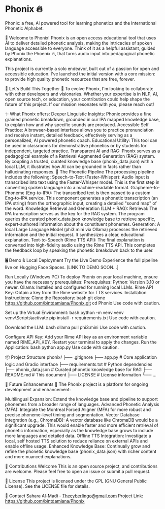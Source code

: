 # Phonix 🔥
Phonix: a free, AI powered tool for learning phonetics and the International Phonetic Alphabet.

👋 Welcome to Phonix!
Phonix is an open access educational tool that uses AI to deliver detailed phonetic analysis, making the intricacies of spoken language accessible to everyone.  Think of it as a helpful assistant, guided by Phonix the Phoenix 🔥, that turns audio input into pedagogical phonetic explanations.

This project is currently a solo endeavor, built out of a passion for open and accessible education. I've launched the initial version with a core mission: to provide high quality phonetic resources that are free, forever.

🤝 Let's Build This Together 🤝 
To evolve Phonix, I'm looking to collaborate with other developers and visionaries. Whether your expertise is in NLP, AI, open source tech, or education, your contribution could help shape the future of this project. If our mission resonates with you, please reach out!

✨ What Phonix offers:
Deeper Linguistic Insights: Phonix provides a fine grained phonetic breakdown, grounded in our IPA mapped knowledge base, to explain how and why specific sounds are produced.
Accessible Self Practice: A browser-based interface allows you to practice pronunciation and receive instant, detailed feedback, effectively serving as a personalized, AI powered phonetic coach.
Educational Utility: This tool can be used in classrooms for demonstrative phonetics or by students for independent, targeted practice.
Transparent AI and RAG: Phonix serves as a pedagogical example of a Retrieval Augmented Generation (RAG) system. By coupling a trusted, curated knowledge base (phonix_data.json) with a local LLM, it illustrates how AI can be grounded in facts rather than hallucinating responses.
🧠 The Phonetic Pipeline
The processing pipeline includes the following:
Speech-to-Text (Faster-Whisper): Audio input is transcribed into text using the Faster-Whisper model. This is the first step in converting spoken language into a machine-readable format.
Grapheme-to-Phoneme (Eng-to-IPA): The transcribed text is then passed to a custom Eng-to-IPA service. This component generates a phonetic transcription (an IPA string) from the orthographic input, creating a detailed "sound map" of the word.
Knowledge Retrieval and Generation (LLM + RAG):
Retrieval: The IPA transcription serves as the key for the RAG system. The program queries the curated phonix_data.json knowledge base to retrieve specific, expert-authored information about the constituent phonemes.
Generation: A local Large Language Model (phi3:mini via Ollama) processes the retrieved information and the initial request. It synthesizes a clear, educational explanation.
Text-to-Speech (Rime TTS API): The final explanation is converted into high-fidelity audio using the Rime TTS API. This completes the feedback loop by speaking the phonetic breakdown back to the user.

🖥️ Demo & Local Deployment
Try the Live Demo
Experience the full pipeline live on Hugging Face Spaces.
[LINK TO DEMO SOON...]

Run Locally (Windows PC)
To deploy Phonix on your local machine, ensure you have the necessary prerequisites:
Prerequisites:
Python: Version 3.10 or newer.
Ollama: Installed and configured for running local LLMs.
Rime API Key: Obtain a key from the Rime website for TTS services.
Installation Instructions:
Clone the Repository:
bash
git clone https://github.com/bintdamiana/Phonix.git
cd Phonix
Use code with caution.

Set up the Virtual Environment:
bash
python -m venv venv
venv\Scripts\activate
pip install -r requirements.txt
Use code with caution.

Download the LLM:
bash
ollama pull phi3:mini
Use code with caution.

Configure API Key:
Add your Rime API key as an environment variable named RIME_API_KEY.
Restart your terminal to apply the changes.
Run the Application:
bash
python app.py
Use code with caution.

📦 Project Structure
phonix/
├── .gitignore
├── app.py                      # Core application logic and Gradio interface
├── requirements.txt            # Python dependencies
├── phonix_data.json            # Curated phonetic knowledge base for RAG
├── README.md                   # This document
├── LICENSE                     # License information
└── ...

🔸 Future Enhancements 🔸
The Phonix project is a platform for ongoing development and enhancement:

Multilingual Expansion: Extend the knowledge base and pipeline to support phonemes from a broader range of languages.
Advanced Phonetic Analysis (MFA): Integrate the Montreal Forced Aligner (MFA) for more robust and precise phoneme-level timing and segmentation.
Vector Database Integration (e.g., ChromaDB): A vector database like ChromaDB would be a significant upgrade. This would enable faster and more efficient retrieval of phonetic information, especially as the knowledge base grows to include more languages and detailed data.
Offline TTS Integration: Investigate a local, self hosted TTS solution to reduce reliance on external APIs and enable offline usage.
Enhanced Knowledge Base: Continually grow and refine the phonetic knowledge base (phonix_data.json) with richer content and more nuanced explanations.

🤝 Contributions Welcome
This is an open source project, and contributions are welcome. Please feel free to open an issue or submit a pull request.

📄 License
This project is licensed under the GPL (GNU General Public License). See the LICENSE file for details.

📧 Contact
Sahara Al-Madi - <Thecyberlingo@gmail.com>
Project Link: https://github.com/bintdamiana/Phonix
